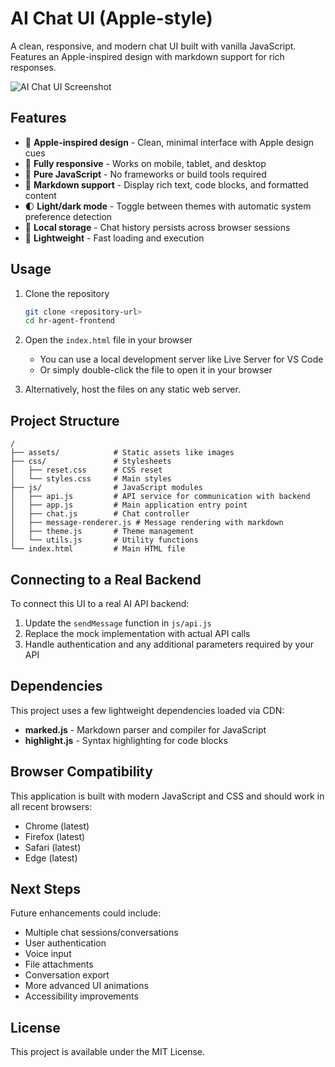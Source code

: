 # AI Chat UI (Apple-style)

A clean, responsive, and modern chat UI built with vanilla JavaScript. Features an Apple-inspired design with markdown support for rich responses.

![AI Chat UI Screenshot](https://via.placeholder.com/800x450.png?text=AI+Chat+UI+Screenshot)

## Features

- 🎨 **Apple-inspired design** - Clean, minimal interface with Apple design cues
- 📱 **Fully responsive** - Works on mobile, tablet, and desktop
- 🔄 **Pure JavaScript** - No frameworks or build tools required
- 📝 **Markdown support** - Display rich text, code blocks, and formatted content
- 🌓 **Light/dark mode** - Toggle between themes with automatic system preference detection
- 💾 **Local storage** - Chat history persists across browser sessions
- 🚀 **Lightweight** - Fast loading and execution

## Usage

1. Clone the repository
   ```bash
   git clone <repository-url>
   cd hr-agent-frontend
   ```

2. Open the `index.html` file in your browser
   - You can use a local development server like Live Server for VS Code
   - Or simply double-click the file to open it in your browser

3. Alternatively, host the files on any static web server.

## Project Structure

```
/
├── assets/            # Static assets like images
├── css/               # Stylesheets
│   ├── reset.css      # CSS reset
│   └── styles.css     # Main styles
├── js/                # JavaScript modules
│   ├── api.js         # API service for communication with backend
│   ├── app.js         # Main application entry point
│   ├── chat.js        # Chat controller
│   ├── message-renderer.js # Message rendering with markdown
│   ├── theme.js       # Theme management
│   └── utils.js       # Utility functions
└── index.html         # Main HTML file
```

## Connecting to a Real Backend

To connect this UI to a real AI API backend:

1. Update the `sendMessage` function in `js/api.js`
2. Replace the mock implementation with actual API calls
3. Handle authentication and any additional parameters required by your API

## Dependencies

This project uses a few lightweight dependencies loaded via CDN:

- **marked.js** - Markdown parser and compiler for JavaScript
- **highlight.js** - Syntax highlighting for code blocks

## Browser Compatibility

This application is built with modern JavaScript and CSS and should work in all recent browsers:

- Chrome (latest)
- Firefox (latest)
- Safari (latest)
- Edge (latest)

## Next Steps

Future enhancements could include:

- Multiple chat sessions/conversations
- User authentication
- Voice input
- File attachments
- Conversation export
- More advanced UI animations
- Accessibility improvements

## License

This project is available under the MIT License.